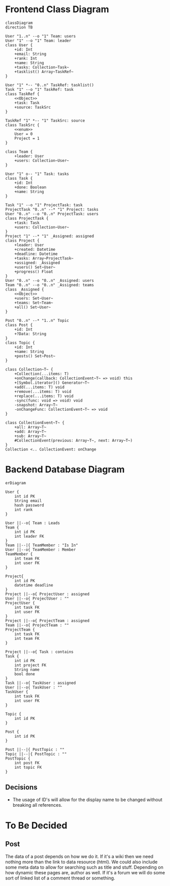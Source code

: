 # Frontend Class Diagram

```mermaid
classDiagram
direction TB

User "1..n" --o "1" Team: users
User "1" --o "1" Team: leader
class User {
	+id: Int
	+email: String
	+rank: Int
	+name: String
	+tasks: Collection~Task~
	+tasklist() Array~TaskRef~
}

User "1" *-- "0..n" TaskRef: tasklist()
Task "1" --o "1" TaskRef: task
class TaskRef {
	<<Object>>
	+task: Task
	+source: TaskSrc
}

TaskRef "1" *-- "1" TaskSrc: source
class TaskSrc {
	<<enum>>
	User = 0
	Project = 1
}

class Team {
	+leader: User
	+users: Collection~User~
}

User "1" o-- "1" Task: tasks
class Task {
	+id: Int
	+done: Boolean
	+name: String
}

Task "1" --o "1" ProjectTask: task
ProjectTask "0..n" --* "1" Project: tasks
User "0..n" --o "0..n" ProjectTask: users
class ProjectTask {
	+task: Task
	+users: Collection~User~
}
Project "1" --* "1" _Assigned: assigned
class Project {
	+leader: User
	+created: Datetime
	+deadline: Datetime
	+tasks: Array~ProjectTask~
	+assigned: _Assigned
	+users() Set~User~
	+progress() Float
}
User "0..n" --o "0..n" _Assigned: users
Team "0..n" --o "0..n" _Assigned: teams
class _Assigned {
	<<Object>>
	+users: Set~User~
	+teams: Set~Team~
	+all() Set~User~
}

Post "0..n" --* "1..n" Topic
class Post {
	+id: Int
	+?Data: String
}
class Topic {
	+id: Int
	+name: String
	+posts() Set~Post~
}

class Collection~T~ {
	+Collection(...items: T)
	+onChange(callback: CollectionEvent~T~ => void) this
	+[Symbol.iterator]() Generator~T~
	+add(...items: T) void
	+remove(...items: T) void
	+replace(...items: T) void
	-sync(func: void => void) void
	-snapshot: Array~T~
	-onChangeFunc: CollectionEvent~T~ => void
}

class CollectionEvent~T~ {
	+all: Array~T~
	+add: Array~T~
	+sub: Array~T~
	#CollectionEvent(previous: Array~T~, next: Array~T~)
}
Collection <.. CollectionEvent: onChange

```

# Backend Database Diagram
```mermaid
erDiagram

User {
	int id PK
	String email
	hash password
	int rank
}

User ||--o{ Team : Leads
Team {
	int id PK
	int leader FK
}
Team ||--|{ TeamMember : "Is In"
User ||--o{ TeamMember : Member
TeamMember {
	int team FK
	int user FK
}

Project{
	int id PK
	datetime deadline
}
Project ||--o{ ProjectUser : assigned
User ||--o{ ProjectUser : ""
ProjectUser {
	int task FK
	int user FK
}
Project ||--o{ ProjectTeam : assigned
Team ||--o{ ProjectTeam : ""
ProjectTeam {
	int task FK
	int team FK
}

Project ||--o{ Task : contains
Task {
	int id PK
	int project FK
	String name
	bool done
}
Task ||--o{ TaskUser : assigned
User ||--o{ TaskUser : ""
TaskUser {
	int task FK
	int user FK
}

Topic {
	int id PK
}

Post {
	int id PK
}

Post ||--|{ PostTopic : ""
Topic ||--|{ PostTopic : ""
PostTopic {
	int post FK
	int topic FK
}
```

## Decisions

- The usage of ID's will allow for the display name to be changed without breaking all references.

# To Be Decided
## Post

The data of a post depends on how we do it. If it's a wiki then we need nothing more than the link to data resource (html).
We could also include some meta data to allow for searching such as title and stuff. Depending on how dynamic these pages are, author as well. If it's a forum we will do some sort of linked list of a comment thread or something.
